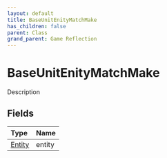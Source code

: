 ```yaml
---
layout: default
title: BaseUnitEnityMatchMake
has_children: false
parent: Class
grand_parent: Game Reflection
---
```

# BaseUnitEnityMatchMake
Description 

## Fields

| Type | Name |
|:----------|:--------------|
| [Entity](/riftbreaker-wiki/docs/game-reflection/classes/entity/) | entity |

